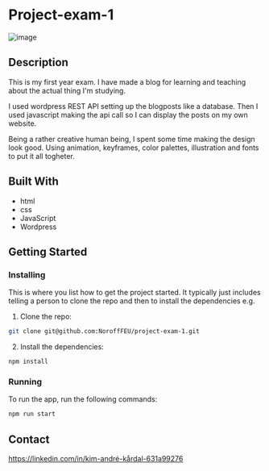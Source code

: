 # Project-exam-1

![image](https://github.com/user-attachments/assets/5842621d-11c4-4c01-8bb4-7ead5e661e6b)

## Description

This is my first year exam. 
I have made a blog for learning and teaching about the actual thing I'm studying. 

I used wordpress REST API setting up the blogposts like a database. Then I used javascript making the api call so I can display the posts on my own website. 

Being a rather creative human being, I spent some time making the design look good. Using animation, keyframes, color palettes, illustration and fonts to put it all togheter. 

## Built With

- html
- css
- JavaScript
- Wordpress

## Getting Started

### Installing

This is where you list how to get the project started. It typically just includes telling a person to clone the repo and then to install the dependencies e.g.

1. Clone the repo:

```bash
git clone git@github.com:NoroffFEU/project-exam-1.git
```

2. Install the dependencies:

```
npm install
```

### Running

To run the app, run the following commands:

```bash
npm run start
```

## Contact

https://linkedin.com/in/kim-andré-kårdal-631a99276



